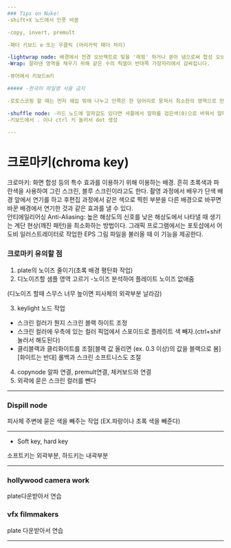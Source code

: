 ```yaml
---
### Tips on Nuke!
-shift+X 노드에서 인풋 바꿈

-copy, invert, premult

-패더 키보드 e 또는 우클릭 (머리카락 패더 처리)

-lightwrap node: 배경에서 전경 오브젝트로 빛을 '래핑' 하거나 쏟아 냄으로써 합성 오브젝트를 매우 밝은 배경으로 합성할 수 있다. 노드는 배경에 있는 것을 블렌딩하여 전경 객체의 가장자리 주위에 빛의 반사를 만들어낸다.
-Wrap: 잘라낸 영역을 채우기 위해 같은 수의 픽셀이 반대쪽 가장자리에서 감싸집니다.

-뷰어에서 키보드m키 

##### -한국어 파일명 사용 금지

-로토스코핑 할 때는 먼저 쉐입 밖에 나누고 안쪽은 한 덩어리로 뭉쳐서 최소한의 영역으로 만들자

-shuffle node: -리드 노드에 알파값도 있다면 셔플에서 알파를 검은색(0)으로 바꿔서 알파만 따내고 합치자
-키보드에서 . 이나 ctrl 키 눌러서 dot 생성

---
```

# 크로마키(chroma key) 
 크로마키: 화면 합성 등의 특수 효과를 이용하기 위해 이용하는 배경. 흔히 초록색과 파란색을 사용하여 그린 스크린, 블루 스크린이라고도 한다. 촬영 과정에서 배우가 단색 배경 앞에서 연기를 하고 후편집 과정에서 같은 색으로 찍힌 부분을 다른 배경으로 바꾸면 바꾼 배경에서 연기한 것과 같은 효과를 낼 수 있다.   
 안티에일리어싱 Anti-Aliasing: 높은 해상도의 신호를 낮은 해상도에서 나타낼 때 생기는 계단 현상(깨진 패턴)을 최소화하는 방법이다. 그래픽 프로그램에서는 포토샵에서 어도비 일러스트레이터로 작업한 EPS 그림 파일을 불러올 때 이 기능을 제공한다.   

### 크로마키 유의할 점
1. plate의 노이즈 줄이기(초록 배경 평탄화 작업)
2. 디노이즈할 샘플 영역 고르기 -노이즈 분석하여 플레이트 노이즈 없애줌

(디노이즈 할때 스무스 너무 높이면 피사체의 외곽부분 날라감)

3. keylight 노드 작업 
- 스크린 컬러가 뭔지 스크린 블랙 하이트 조정
- 스크린 컬러에 우측에 있는 컬러 픽업에서 스포이드로 플레이트 색 빼자.(ctrl+shif눌러서 해도된다)
- 클리블랙과 클리화이트를 조절[블랙 값 올리면 (ex. 0.3 이상)의 값을 블랙으로 봄] [화이트는 반대] 롤백과 스크린 소프트니스도 조절
4. copynode 알파 연결, premult연결, 체커보드와 연결
5. 외곽에 묻은 스크린 컬러를 뺀다
---


### Dispill node

피사체 주변에 묻은 색을 빼주는 작업
(EX.파랑이나 초록 색을 빼준다)

---


- Soft key, hard key

소프트키는 외곽부분, 하드키는 내곽부분


---
### hollywood camera work

plate다운받아서 연습

### vfx filmmakers

plate 다운받아서 연습

---
